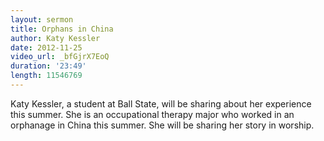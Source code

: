 ```yaml
---
layout: sermon
title: Orphans in China
author: Katy Kessler
date: 2012-11-25
video_url: _bfGjrX7EoQ
duration: '23:49'
length: 11546769
---
```


Katy Kessler, a student at Ball State, will be sharing about her experience this summer. She is an occupational therapy major who worked in an orphanage in China this summer. She will be sharing her story in worship.


